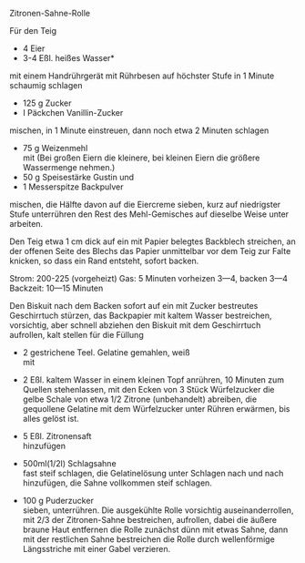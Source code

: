 Zitronen-Sahne-Rolle

Für den Teig

- 4 Eier 
- 3-4 Eßl. heißes Wasser*      

mit einem Handrührgerät mit Rührbesen auf höchster Stufe in 1 Minute schaumig schlagen 

- 125 g Zucker 
- I Päckchen Vanillin-Zucker    

mischen, in 1 Minute einstreuen, dann noch etwa 2 Minuten schlagen 

- 75 g Weizenmehl          
  mit (Bei großen Eiern die kleinere, bei kleinen Eiern  die größere Wassermenge nehmen.)
- 50 g Speisestärke Gustin     und
- 1 Messerspitze Backpulver   

mischen, die Hälfte davon auf die Eiercreme sieben,  kurz auf niedrigster Stufe unterrühren den Rest des Mehl-Gemisches auf dieselbe Weise  unter arbeiten.

Den Teig etwa 1 cm dick auf ein mit Papier  belegtes Backblech streichen, an der offenen Seite des Blechs das Papier unmittelbar vor dem Teig zur Falte knicken, so dass ein Rand entsteht, sofort backen.

Strom:           200-225 (vorgeheizt)
    Gas:           5 Minuten vorheizen 3—4, backen 3—4 
Backzeit:        10—15 Minuten

Den Biskuit nach dem Backen sofort auf ein mit Zucker bestreutes Geschirrtuch stürzen, das Backpapier mit kaltem Wasser bestreichen, vorsichtig, aber schnell abziehen den Biskuit mit dem Geschirrtuch aufrollen, kalt stellen für die Füllung 

- 2 gestrichene Teel. Gelatine gemahlen, weiß           
  mit 

- 2 Eßl. kaltem Wasser 
  in einem kleinen Topf anrühren, 10 Minuten zum Quellen stehenlassen, mit den Ecken von 
  3 Stück Würfelzucker die gelbe Schale von etwa 1/2 Zitrone (unbehandelt)     abreiben, die gequollene Gelatine mit dem Würfel­zucker unter Rühren erwärmen, bis alles gelöst ist. 

- 5 Eßl. Zitronensaft           
  hinzufügen 

- 500ml(1/2l)  Schlagsahne   
  fast steif schlagen, die Gelatinelösung unter Schlagen nach und nach hinzufügen, die Sahne voll­kommen steif schlagen.

- 100 g Puderzucker     
  sieben, unterrühren. Die ausgekühlte Rolle vorsichtig auseinanderrollen, mit 2/3 der Zitronen-Sahne bestreichen, aufrollen, dabei die äußere braune Haut entfernen die Rolle zunächst dünn mit etwas Sahne, dann mit der restlichen Sahne bestreichen die Rolle durch wellenförmige Längsstriche mit einer Gabel verzieren.
